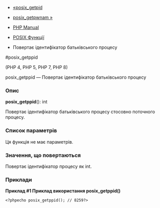 - [«posix_getpid](function.posix-getpid.md)
- [posix_getpwnam »](function.posix-getpwnam.md)

- [PHP Manual](index.md)
- [POSIX Функції](ref.posix.md)
- Повертає ідентифікатор батьківського процесу

#posix_getppid

(PHP 4, PHP 5, PHP 7, PHP 8)

posix_getppid — Повертає ідентифікатор батьківського процесу

### Опис

**posix_getppid**(): int

Повертає ідентифікатор батьківського процесу стосовно поточного
процесу.

### Список параметрів

Ця функція не має параметрів.

### Значення, що повертаються

Повертає ідентифікатор процесу як int.

### Приклади

**Приклад #1 Приклад використання **posix_getppid()****

`<?phpecho posix_getppid(); // 8259?> `
